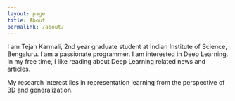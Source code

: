 ```yaml
---
layout: page
title: About
permalink: /about/
---
```


I am Tejan Karmali, 2nd year graduate student at Indian Institute of Science, Bengaluru.
I am a passionate programmer. I am interested in Deep Learning. In my free time, I like reading
about Deep Learning related news and articles.

My research interest lies in representation learning from the perspective of 3D and generalization.

